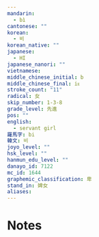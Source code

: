 ```yaml
---
mandarin:
  - bì
cantonese: ""
korean:
  - 비
korean_native: ""
japanese:
  - HI
japanese_nanori: ""
vietnamese:
middle_chinese_initial: b
middle_chinese_final: iᴇ
stroke_count: "11"
radical: 女
skip_number: 1-3-8
grade_level: 先進
pos: ""
english:
  - servant girl
羅馬字: bi
韓文: 비
joyo_level: ""
hsk_level: ""
hanmun_edu_level: ""
danayo_id: 7122
mc_id: 1644
graphemic_classification: 卑
stand_in: 婢女
aliases:
---
```


# Notes
